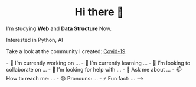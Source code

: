 <!DOCTYPE html>
<html>
  <head>
    <meta charset="utf-8">
    <style>
      h1 {
        text-align: center;
      }
    </style>
  </head>
  <body>
    <h1>Hi there 👋</h1>
    <p>I'm studying <strong>Web</strong> and <strong>Data Structure</strong> Now.</p>
    <p>Interested in Python, AI</p>
    <p>Take a look at the community I created: <a href="https://github.com/sooo03/Covid-19">Covid-19</a></p>
  </body>
  - 🔭 I’m currently working on ...
  - 🌱 I’m currently learning ...
  - 👯 I’m looking to collaborate on ...
  - 🤔 I’m looking for help with ...
  - 💬 Ask me about ...
  - 📫 How to reach me: ...
  - 😄 Pronouns: ...
  - ⚡ Fun fact: ...
  -->
</html>
